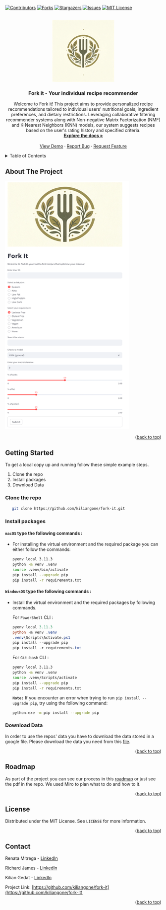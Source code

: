 [![Contributors][contributors-shield]][contributors-url]
[![Forks][forks-shield]][forks-url]
[![Stargazers][stars-shield]][stars-url]
[![Issues][issues-shield]][issues-url]
[![MIT License][license-shield]][license-url]



<!-- PROJECT LOGO -->
<br />
<div align="center">
  <a href="https://github.com/kiliangone/fork-it">
    <img src="./images/logo_forkit.png" alt="Logo" width="200" height="200">
  </a>

<h3 align="center">Fork it - Your individual recipe recommender </h3>

 <p align="center">
    Welcome to Fork it! This project aims to provide personalized recipe recommendations tailored to individual users' nutritional goals, ingredient preferences, and dietary restrictions. Leveraging collaborative filtering recommender systems along with Non-negative Matrix Factorization (NMF) and K-Nearest Neighbors (KNN) models, our system suggests recipes based on the user's rating history and specified criteria.
    <br />
    <a href="https://github.com/kiliangone/fork-it"><strong>Explore the docs »</strong></a>
    <br />
    <br />
    <a href="https://github.com/kiliangone/fork-it">View Demo</a>
    ·
    <a href="https://github.com/kiliangone/fork-it/issues">Report Bug</a>
    ·
    <a href="https://github.com/kiliangone/fork-it/issues">Request Feature</a>
  </p>
</div>

<!-- TABLE OF CONTENTS -->
<details>
  <summary>Table of Contents</summary>
  <ol>
    <li>
      <a href="#about-the-project">About The Project</a>
    </li>
    <li>
      <a href="#getting-started">Getting Started</a>
      <ul>
        <li><a href="#Clone the repo">Clone the repo</a></li>
        <li><a href="#Install packages">Install packages</a></li>
        <li><a href="#Download Data">Download Data</a></li>
      </ul>
    </li>
    <li><a href="#roadmap">Roadmap</a></li>
    <li><a href="#license">License</a></li>
    <li><a href="#contact">Contact</a></li>
  </ol>
</details>

## About The Project

<img src="./images/screenshot_forkit.png" width="400" height="800">



<p align="right">(<a href="#readme-top">back to top</a>)</p>



<!-- GETTING STARTED -->
## Getting Started

To get a local copy up and running follow these simple example steps.

1. Clone the repo
2. Install packages
3. Download Data

### Clone the repo
```sh
   git clone https://github.com/kiliangone/fork-it.git
   ```

### Install packages

#### **`macOS`** type the following commands : 


- For installing the virtual environment and the required package you can either follow the commands:

    ```BASH
    pyenv local 3.11.3
    python -m venv .venv
    source .venv/bin/activate
    pip install --upgrade pip
    pip install -r requirements.txt
    ```

#### **`WindowsOS`** type the following commands :

- Install the virtual environment and the required packages by following commands.

   For `PowerShell` CLI :

    ```PowerShell
    pyenv local 3.11.3
    python -m venv .venv
    .venv\Scripts\Activate.ps1
    pip install --upgrade pip
    pip install -r requirements.txt
    ```

    For `Git-bash` CLI :
  
    ```BASH
    pyenv local 3.11.3
    python -m venv .venv
    source .venv/Scripts/activate
    pip install --upgrade pip
    pip install -r requirements.txt
    ```

    **`Note:`**
    If you encounter an error when trying to run `pip install --upgrade pip`, try using the following command:
    ```Bash
    python.exe -m pip install --upgrade pip
    ```

### Download Data

In order to use the repos' data you have to download the data stored in a google file. Please download the data you need from this <a href="https://drive.google.com/drive/folders/1L3fyzEDqe2Z7uzGZi3pD8EIVVvuyMSpR?usp=drive_link">file</a>.

<p align="right">(<a href="#readme-top">back to top</a>)</p>



<!-- ROADMAP -->
## Roadmap

As part of the project you can see our process in this <a href="https://miro.com/app/board/uXjVNy_D69k=/#tpicker-content">roadmap</a> or just see the pdf in the repo. We used Miro to plan what to do and how to it. 

<p align="right">(<a href="#readme-top">back to top</a>)</p>




<!-- LICENSE -->
## License

Distributed under the MIT License. See `LICENSE` for more information.

<p align="right">(<a href="#readme-top">back to top</a>)</p>



<!-- CONTACT -->
## Contact

Renata Mitrega - <a href="https://www.linkedin.com/in/renata-mitrega/">LinkedIn</a>

Richard James - <a href="https://www.linkedin.com/in/richard--james/">LinkedIn</a>

Kilian Gedat - <a href="https://www.linkedin.com/in/kiliangedatdata/">LinkedIn</a>


Project Link: [https://github.com/kiliangone/fork-it](https://github.com/kiliangone/fork-it)

<p align="right">(<a href="#readme-top">back to top</a>)</p>





<!-- MARKDOWN LINKS & IMAGES -->
<!-- https://www.markdownguide.org/basic-syntax/#reference-style-links -->
[contributors-shield]: https://img.shields.io/github/contributors/kiliangone/fork-it.svg?style=for-the-badge
[contributors-url]: https://github.com/kiliangone/fork-it/graphs/contributors
[forks-shield]: https://img.shields.io/github/forks/kiliangone/forkt-it.svg?style=for-the-badge
[forks-url]: https://github.com/kiliangone/fork-it/network/members
[stars-shield]: https://img.shields.io/github/stars/kiliangone/forkt-it.svg?style=for-the-badge
[stars-url]: https://github.com/kiliangone/fork-it/stargazers
[issues-shield]: https://img.shields.io/github/issues/kiliangone/forkt-it.svg?style=for-the-badge
[issues-url]: https://github.com/kiliangone/fork-it/issues
[license-shield]: https://img.shields.io/github/license/kiliangone/forkt-it.svg?style=for-the-badge
[license-url]: https://github.com/kiliangone/fork-it/blob/main/LICENSE
[product-screenshot]: images/screenshot.png

